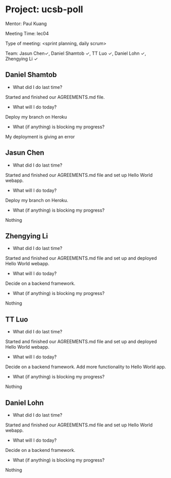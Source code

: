 # Project: ucsb-poll

Mentor: Paul Kuang 

Meeting Time: lec04

Type of meeting: <sprint planning, daily scrum>

Team: Jasun Chen✓, Daniel Shamtob ✓, TT Luo ✓, Daniel Lohn ✓, Zhengying Li ✓

## Daniel Shamtob
- What did I do last time?

Started and finished our AGREEMENTS.md file.

- What will I do today?

Deploy my branch on Heroku

- What (if anything) is blocking my progress?

My deployment is giving an error

## Jasun Chen
- What did I do last time?

Started and finished our AGREEMENTS.md file and set up Hello World webapp.

- What will I do today?

Deploy my branch on Heroku.

- What (if anything) is blocking my progress?

Nothing

## Zhengying Li
- What did I do last time?

Started and finished our AGREEMENTS.md file and set up and deployed Hello World webapp.

- What will I do today?

Decide on a backend framework.

- What (if anything) is blocking my progress?

Nothing

## TT Luo
- What did I do last time?

Started and finished our AGREEMENTS.md file and set up and deployed Hello World webapp.

- What will I do today?

Decide on a backend framework. Add more functionality to Hello World app.

- What (if anything) is blocking my progress?

Nothing

## Daniel Lohn
- What did I do last time?

Started and finished our AGREEMENTS.md file and set up Hello World webapp.

- What will I do today?

Decide on a backend framework.

- What (if anything) is blocking my progress?

Nothing
